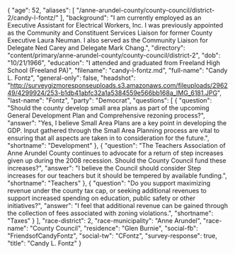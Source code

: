 {
  "age": 52,
  "aliases": [
    "/anne-arundel-county/county-council/district-2/candy-l-fontz/"
  ],
  "background": "I am currently employed as an Executive Assistant for Electrical Workers, Inc. I was previously appointed as the Community and Constituent Services Liaison for former County Executive Laura Neuman. I also served as the Community Liaison for Delegate Ned Carey and Delegate Mark Chang.",
  "directory": "content/primary/anne-arundel-county/county-council/district-2",
  "dob": "10/21/1966",
  "education": "I attended and graduated from Freeland High School (Freeland PA)",
  "filename": "candy-l-fontz.md",
  "full-name": "Candy L. Fontz",
  "general-only": false,
  "headshot": "http://surveygizmoresponseuploads.s3.amazonaws.com/fileuploads/296249/4299924/253-b1db41abfc32a1a5384559e566bb168a_IMG_6181.JPG",
  "last-name": "Fontz",
  "party": "Democrat",
  "questions": [
    {
      "question": "Should the county develop small area plans as part of the upcoming General Development Plan and Comprehensive rezoning process?",
      "answer": "Yes, I believe Small Area Plans are a key point in developing the GDP. Input gathered through the Small Area Planning process are vital to ensuring that all aspects are taken in to consideration for the future.",
      "shortname": "Development"
    },
    {
      "question": "The Teachers Association of Anne Arundel County continues to advocate for a return of step increases given up during the 2008 recession. Should the County Council fund these increases?",
      "answer": "I believe the Council should consider Step increases for our teachers but it should be tempered by available funding.",
      "shortname": "Teachers"
    },
    {
      "question": "Do you support maximizing revenue under the county tax cap, or seeking additional revenues to support increased spending on education, public safety or other initiatives?",
      "answer": "I feel that additional revenue can be gained through the collection of fees associated with zoning violations.",
      "shortname": "Taxes"
    }
  ],
  "race-district": 2,
  "race-municipality": "Anne Arundel",
  "race-name": "County Council",
  "residence": "Glen Burnie",
  "social-fb": "FriendsofCandyFontz",
  "social-tw": "CFontz",
  "survey-response": true,
  "title": "Candy L. Fontz"
}
